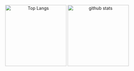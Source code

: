 
<p align="center"> 
  <img alt="Top Langs" height="200px" src="https://github-readme-stats.vercel.app/api?username=reckyy&theme=cobalt" />
  <img alt="github stats" height="200px" src="https://github-readme-stats.vercel.app/api/top-langs/?username=reckyy&layout=compact&theme=cobalt&count_private=true" />
</p>
